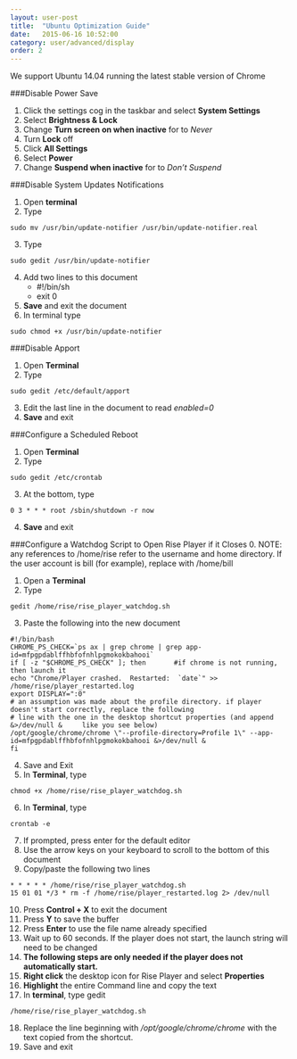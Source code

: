 ```yaml
---
layout: user-post
title:  "Ubuntu Optimization Guide"
date:   2015-06-16 10:52:00
category: user/advanced/display
order: 2
---
```

We support Ubuntu 14.04 running the latest stable version of Chrome

###Disable Power Save
1. Click the settings cog in the taskbar and select **System Settings**
2. Select **Brightness & Lock**
3. Change **Turn screen on when inactive** for to *Never*
4. Turn **Lock** off
5. Click **All Settings**
6. Select **Power**
7. Change **Suspend when inactive** for to *Don’t Suspend*

###Disable System Updates Notifications
1. Open **terminal**
2. Type 
```
sudo mv /usr/bin/update-notifier /usr/bin/update-notifier.real
```
3. Type 
```
sudo gedit /usr/bin/update-notifier
```
4. Add two lines to this document 
	* #!/bin/sh 
	* exit 0
5. **Save** and exit the document
6. In terminal type 
```
sudo chmod +x /usr/bin/update-notifier
```

###Disable Apport
1. Open **Terminal**
2. Type 
```
sudo gedit /etc/default/apport
```
3. Edit the last line in the document to read *enabled=0*
4. **Save** and exit

###Configure a Scheduled Reboot
1. Open **Terminal**
2. Type 
```
sudo gedit /etc/crontab
```
3. At the bottom, type 
```
0 3 * * * root /sbin/shutdown -r now
```
4. **Save** and exit

###Configure a Watchdog Script to Open Rise Player if it Closes
0. NOTE: any references to /home/rise refer to the username and home directory. If the user account is bill (for example), replace with /home/bill
1. Open a **Terminal**
2. Type 
```
gedit /home/rise/rise_player_watchdog.sh
```
3. Paste the following into the new document

```
#!/bin/bash
CHROME_PS_CHECK=`ps ax | grep chrome | grep app-id=mfpgpdablffhbfofnhlpgmokokbahooi`
if [ -z "$CHROME_PS_CHECK" ]; then       #if chrome is not running, then launch it
echo "Chrome/Player crashed.  Restarted:  `date`" >> /home/rise/player_restarted.log
export DISPLAY=":0"
# an assumption was made about the profile directory. if player doesn't start correctly, replace the following
# line with the one in the desktop shortcut properties (and append      &>/dev/null &     like you see below)
/opt/google/chrome/chrome \"--profile-directory=Profile 1\" --app-id=mfpgpdablffhbfofnhlpgmokokbahooi &>/dev/null &
fi
```
4. Save and Exit
5. In **Terminal**, type 
```
chmod +x /home/rise/rise_player_watchdog.sh
```
6. In **Terminal**, type 
```
crontab -e
```
7. If prompted, press enter for the default editor
8. Use the arrow keys on your keyboard to scroll to the bottom of this document
9. Copy/paste the following two lines

```
* * * * * /home/rise/rise_player_watchdog.sh
15 01 01 */3 * rm -f /home/rise/player_restarted.log 2> /dev/null
```
10. Press **Control + X** to exit the document
11. Press **Y**  to save the buffer
12. Press **Enter** to use the file name already specified
13. Wait up to 60 seconds. If the player does not start, the launch string will need to be changed
14. **The following steps are only needed if the player does not automatically start.**
15. **Right click** the desktop icon for Rise Player and select **Properties**
16. **Highlight** the entire Command line and copy the text
17. In **terminal**, type gedit 
```
/home/rise/rise_player_watchdog.sh
```
18. Replace the line beginning with */opt/google/chrome/chrome* with the text copied from the shortcut.
19. Save and exit